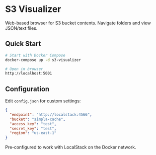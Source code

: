 # S3 Visualizer

Web-based browser for S3 bucket contents. Navigate folders and view JSON/text files.

## Quick Start

```bash
# Start with Docker Compose
docker-compose up -d s3-visualizer

# Open in browser
http://localhost:5001
```

## Configuration

Edit `config.json` for custom settings:
```json
{
  "endpoint": "http://localstack:4566",
  "bucket": "simpla-cache",
  "access_key": "test",
  "secret_key": "test",
  "region": "us-east-1"
}
```

Pre-configured to work with LocalStack on the Docker network.
